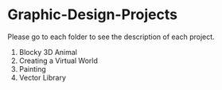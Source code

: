 # Graphic-Design-Projects

Please go to each folder to see the description of each project.
1. Blocky 3D Animal
2. Creating a Virtual World 
3. Painting
4. Vector Library


